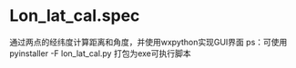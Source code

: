 # Lon_lat_cal.spec
通过两点的经纬度计算距离和角度，并使用wxpython实现GUI界面
ps：可使用 pyinstaller -F lon_lat_cal.py 打包为exe可执行脚本
